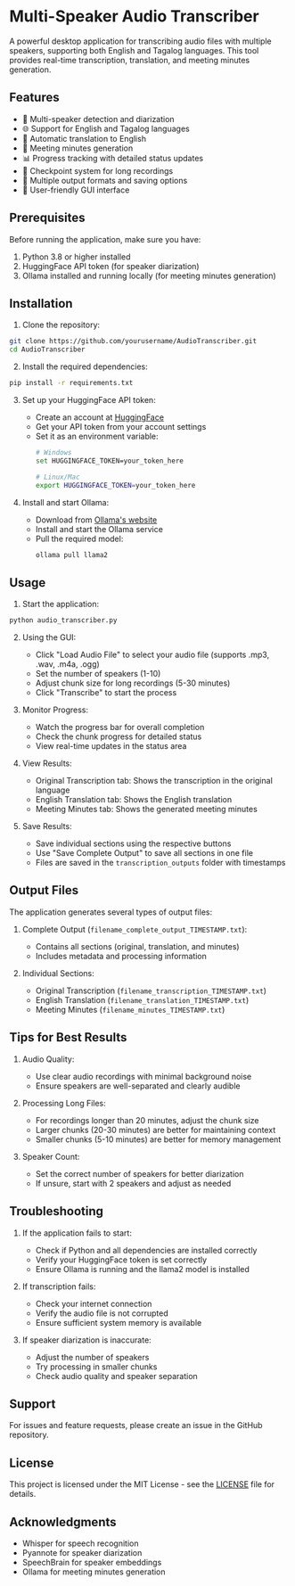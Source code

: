 # Multi-Speaker Audio Transcriber

A powerful desktop application for transcribing audio files with multiple speakers, supporting both English and Tagalog languages. This tool provides real-time transcription, translation, and meeting minutes generation.

## Features

- 🎯 Multi-speaker detection and diarization
- 🌐 Support for English and Tagalog languages
- 🔄 Automatic translation to English
- 📝 Meeting minutes generation
- 📊 Progress tracking with detailed status updates
- 💾 Checkpoint system for long recordings
- 📁 Multiple output formats and saving options
- 🎨 User-friendly GUI interface

## Prerequisites

Before running the application, make sure you have:

1. Python 3.8 or higher installed
2. HuggingFace API token (for speaker diarization)
3. Ollama installed and running locally (for meeting minutes generation)

## Installation

1. Clone the repository:
```bash
git clone https://github.com/yourusername/AudioTranscriber.git
cd AudioTranscriber
```

2. Install the required dependencies:
```bash
pip install -r requirements.txt
```

3. Set up your HuggingFace API token:
   - Create an account at [HuggingFace](https://huggingface.co)
   - Get your API token from your account settings
   - Set it as an environment variable:
     ```bash
     # Windows
     set HUGGINGFACE_TOKEN=your_token_here
     
     # Linux/Mac
     export HUGGINGFACE_TOKEN=your_token_here
     ```

4. Install and start Ollama:
   - Download from [Ollama's website](https://ollama.ai)
   - Install and start the Ollama service
   - Pull the required model:
     ```bash
     ollama pull llama2
     ```

## Usage

1. Start the application:
```bash
python audio_transcriber.py
```

2. Using the GUI:
   - Click "Load Audio File" to select your audio file (supports .mp3, .wav, .m4a, .ogg)
   - Set the number of speakers (1-10)
   - Adjust chunk size for long recordings (5-30 minutes)
   - Click "Transcribe" to start the process

3. Monitor Progress:
   - Watch the progress bar for overall completion
   - Check the chunk progress for detailed status
   - View real-time updates in the status area

4. View Results:
   - Original Transcription tab: Shows the transcription in the original language
   - English Translation tab: Shows the English translation
   - Meeting Minutes tab: Shows the generated meeting minutes

5. Save Results:
   - Save individual sections using the respective buttons
   - Use "Save Complete Output" to save all sections in one file
   - Files are saved in the `transcription_outputs` folder with timestamps

## Output Files

The application generates several types of output files:

1. Complete Output (`filename_complete_output_TIMESTAMP.txt`):
   - Contains all sections (original, translation, and minutes)
   - Includes metadata and processing information

2. Individual Sections:
   - Original Transcription (`filename_transcription_TIMESTAMP.txt`)
   - English Translation (`filename_translation_TIMESTAMP.txt`)
   - Meeting Minutes (`filename_minutes_TIMESTAMP.txt`)

## Tips for Best Results

1. Audio Quality:
   - Use clear audio recordings with minimal background noise
   - Ensure speakers are well-separated and clearly audible

2. Processing Long Files:
   - For recordings longer than 20 minutes, adjust the chunk size
   - Larger chunks (20-30 minutes) are better for maintaining context
   - Smaller chunks (5-10 minutes) are better for memory management

3. Speaker Count:
   - Set the correct number of speakers for better diarization
   - If unsure, start with 2 speakers and adjust as needed

## Troubleshooting

1. If the application fails to start:
   - Check if Python and all dependencies are installed correctly
   - Verify your HuggingFace token is set correctly
   - Ensure Ollama is running and the llama2 model is installed

2. If transcription fails:
   - Check your internet connection
   - Verify the audio file is not corrupted
   - Ensure sufficient system memory is available

3. If speaker diarization is inaccurate:
   - Adjust the number of speakers
   - Try processing in smaller chunks
   - Check audio quality and speaker separation

## Support

For issues and feature requests, please create an issue in the GitHub repository.

## License

This project is licensed under the MIT License - see the [LICENSE](LICENSE) file for details.

## Acknowledgments

- Whisper for speech recognition
- Pyannote for speaker diarization
- SpeechBrain for speaker embeddings
- Ollama for meeting minutes generation 

